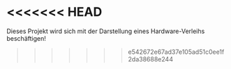 <<<<<<< HEAD
=======

Dieses Projekt wird sich mit der Darstellung eines Hardware-Verleihs beschäftigen!
>>>>>>> e542672e67ad37e105ad51c0ee1f2da38688e244
